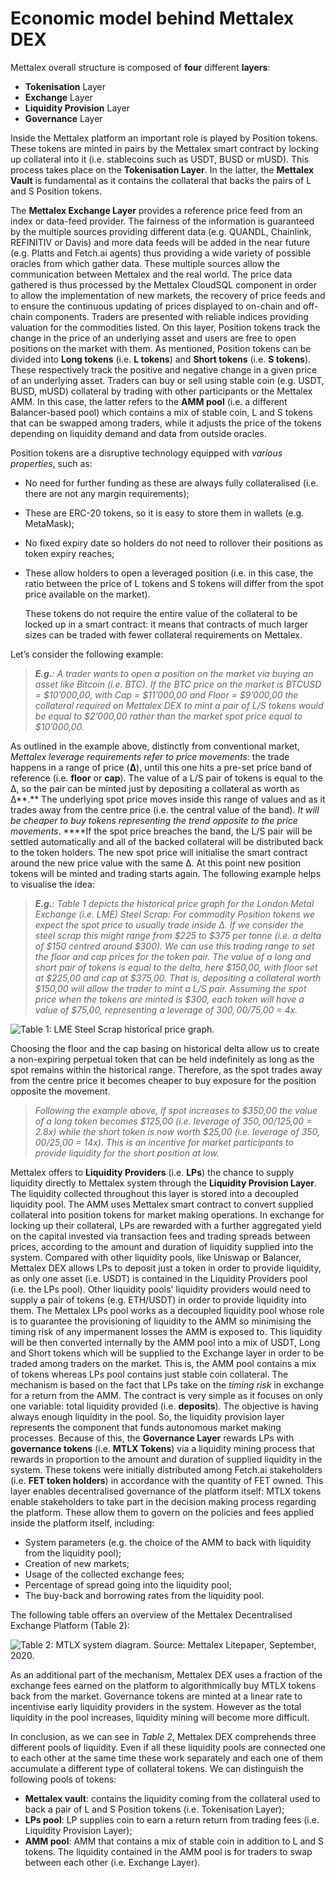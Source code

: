# Economic model behind Mettalex DEX

Mettalex overall structure is composed of **four** different **layers**:

* **Tokenisation** Layer
* **Exchange** Layer
* **Liquidity Provision** Layer
* **Governance** Layer

Inside the Mettalex platform an important role is played by Position tokens. These tokens are minted in pairs by the Mettalex smart contract by locking up collateral into it \(i.e. stablecoins such as USDT, BUSD or mUSD\). This process takes place on the **Tokenisation Layer**. In the latter, the **Mettalex Vault** is fundamental as it contains the collateral that backs the pairs of L and S Position tokens.

The **Mettalex Exchange Layer** provides a reference price feed from an index or data-feed provider. The fairness of the information is guaranteed by the multiple sources providing different data \(e.g. QUANDL, Chainlink, REFINITIV or Davis\) and more data feeds will be added in the near future \(e.g. Platts and Fetch.ai agents\) thus providing a wide variety of possible oracles from which gather data. These multiple sources allow the communication between Mettalex and the real world. The price data gathered is thus processed by the Mettalex CloudSQL component in order to allow the implementation of new markets, the recovery of price feeds and to ensure the continuous updating of prices displayed to on-chain and off-chain components. Traders are presented with reliable indices providing valuation for the commodities listed. On this layer, Position tokens track the change in the price of an underlying asset and users are free to open positions on the market with them. As mentioned, Position tokens can be divided into **Long tokens** \(i.e. **L tokens**\) and **Short tokens** \(i.e. **S tokens**\). These respectively track the positive and negative change in a given price of an underlying asset. Traders can buy or sell using stable coin \(e.g. USDT, BUSD, mUSD\) collateral by trading with other participants or the Mettalex AMM. In this case, the latter refers to the **AMM pool** \(i.e. a different Balancer-based pool\) which contains a mix of stable coin, L and S tokens that can be swapped among traders, while it adjusts the price of the tokens depending on liquidity demand and data from outside oracles.

Position tokens are a disruptive technology equipped with _various properties_, such as:

* No need for further funding as these are always fully collateralised \(i.e. there are not any margin requirements\);
* These are ERC-20 tokens, so it is easy to store them in wallets \(e.g. MetaMask\);
* No fixed expiry date so holders do not need to rollover their positions as token expiry reaches;
* These allow holders to open a leveraged position \(i.e. in this case, the ratio between the price of L tokens and S tokens will differ from the spot price available on the market\).

  These tokens do not require the entire value of the collateral to be locked up in a smart contract: it means that contracts of much larger sizes can be traded with fewer collateral requirements on Mettalex. 

Let’s consider the following example:

> _**E.g.**: A trader wants to open a position on the market via buying an asset like Bitcoin \(i.e. BTC\). If the BTC price on the market is BTCUSD = $10’000,00, with Cap = $11’000,00 and Floor = $9’000,00 the collateral required on Mettalex DEX to mint a pair of L/S tokens would be equal to $2’000,00 rather than the market spot price equal to $10’000,00._

As outlined in the example above, distinctly from conventional market, _Mettalex leverage requirements refer to price movements_: the trade happens in a range of price \(**Δ**\), until this one hits a pre-set price band of reference \(i.e. **floor** or **cap**\). The value of a L/S pair of tokens is equal to the Δ, so the pair can be minted just by depositing a collateral as worth as Δ**.** The underlying spot price moves inside this range of values and as it trades away from the centre price \(i.e. the central value of the band\). _It will be cheaper to buy tokens representing the trend opposite to the price movements_. ****If the spot price breaches the band, the L/S pair will be settled automatically and all of the backed collateral will be distributed back to the token holders. The new spot price will initialise the smart contract around the new price value with the same Δ. At this point new position tokens will be minted and trading starts again. The following example helps to visualise the idea:

> _**E.g.**: Table 1 depicts the historical price graph for the London Metal Exchange \(i.e. LME\) Steel Scrap: For commodity Position tokens we expect the spot price to usually trade inside Δ. If we consider the steel scrap this might range from $225 to $375 per tonne \(i.e. a delta of $150 centred around $300\). We can use this trading range to set the floor and cap prices for the token pair. The value of a long and short pair of tokens is equal to the delta, here $150,00, with floor set at $225,00 and cap at $375,00. That is, depositing a collateral worth $150,00 will allow the trader to mint a L/S pair. Assuming the spot price when the tokens are minted is $300, each token will have a value of $75,00, representing a leverage of $300,00/$75,00 = 4x._

![ Table 1: LME Steel Scrap historical price graph.](https://lh3.googleusercontent.com/v279Yho9C53TCYxmNvKDZ2DtTFfk7X1G3lQYQmAGj84H4dSr7BDx6OuvEG6G-L0dXBIh9ROoMY7dQpgVu3jOmb_ucjYOfh1x098-eWrISE8ocWD0e89TKFVW0JjmXAqlfmSzEmGW)

Choosing the floor and the cap basing on historical delta allow us to create a non-expiring perpetual token that can be held indefinitely as long as the spot remains within the historical range. Therefore, as the spot trades away from the centre price it becomes cheaper to buy exposure for the position opposite the movement.

> _Following the example above, if spot increases to $350,00 the value of a long token becomes $125,00 \(i.e. leverage of $350,00/$125,00 = 2.8x\) while the short token is now worth $25,00 \(i.e. leverage of $350,00/$25,00 = 14x\). This is an incentive for market participants to provide liquidity for the short position at low._

Mettalex offers to **Liquidity Providers** \(i.e. **LPs**\) the chance to supply liquidity directly to Mettalex system through the **Liquidity Provision Layer**. The liquidity collected throughout this layer is stored into a decoupled liquidity pool. The AMM uses Mettalex smart contract to convert supplied collateral into position tokens for market making operations. In exchange for locking up their collateral, LPs are rewarded with a further aggregated yield on the capital invested via transaction fees and trading spreads between prices, according to the amount and duration of liquidity supplied into the system. Compared with other liquidity pools, like Uniswap or Balancer, Mettalex DEX allows LPs to deposit just a token in order to provide liquidity, as only one asset \(i.e. USDT\) is contained in the Liquidity Providers pool \(i.e. the LPs pool\). Other liquidity pools' liquidity providers would need to supply a pair of tokens \(e.g. ETH/USDT\) in order to provide liquidity into them. The Mettalex LPs pool works as a decoupled liquidity pool whose role is to guarantee the provisioning of liquidity to the AMM so minimising the timing risk of any impermanent losses the AMM is exposed to. This liquidity will be then converted internally by the AMM pool into a mix of USDT, Long and Short tokens which will be supplied to the Exchange layer in order to be traded among traders on the market. This is, the AMM pool contains a mix of tokens whereas LPs pool contains just stable coin collateral. The mechanism is based on the fact that LPs take on the _timing risk_ in exchange for a return from the AMM. The contract is very simple as it focuses on only one variable: total liquidity provided \(i.e. **deposits**\). The objective is having always enough liquidity in the pool. So, the liquidity provision layer represents the component that funds autonomous market making processes. Because of this, the **Governance Layer** rewards LPs with **governance tokens** \(i.e. **MTLX Tokens**\) via a liquidity mining process that rewards in proportion to the amount and duration of supplied liquidity in the system. These tokens were initially distributed among Fetch.ai stakeholders \(i.e. **FET token holders**\) in accordance with the quantity of FET owned. This layer enables decentralised governance of the platform itself: MTLX tokens enable stakeholders to take part in the decision making process regarding the platform. These allow them to govern on the policies and fees applied inside the platform itself, including:

* System parameters \(e.g. the choice of the AMM to back with liquidity from the liquidity pool\);
* Creation of new markets;   
* Usage of the collected exchange fees;
* Percentage of spread going into the liquidity pool;
* The buy-back and borrowing rates from the liquidity pool.

The following table offers an overview of the Mettalex Decentralised Exchange Platform \(Table 2\):



![Table 2: MTLX system diagram. Source: Mettalex Litepaper, September, 2020.](https://lh3.googleusercontent.com/bY9agOHMEMc0F1R3D1b2ApjARqT0RcZW3mY_CFHZJQ45amA9bVRQ4nzB1tYY2feuNJFFUzT4TLYsw9BxU3hOXLNSV53N12qh32xDStkcsjq2DHLyDqjuOH5QJAuPwzErWBX5BHUm)

As an additional part of the mechanism, Mettalex DEX uses a fraction of the exchange fees earned on the platform to algorithmically buy MTLX tokens back from the market. Governance tokens are minted at a linear rate to incentivise early liquidity providers in the system. However as the total liquidity in the pool increases, liquidity mining will become more difficult.

In conclusion, as we can see in _Table 2_, Mettalex DEX comprehends three different pools of liquidity. Even if all these liquidity pools are connected one to each other at the same time these work separately and each one of them accumulate a different type of collateral tokens. We can distinguish the following pools of tokens:

* **Mettalex vault**: contains the liquidity coming from the collateral used to back a pair of L and S Position tokens \(i.e. Tokenisation Layer\);
* **LPs pool**: LP supplies coin to earn a return return from trading fees \(i.e. Liquidity Provision Layer\);
* **AMM pool**: AMM that contains a mix of stable coin in addition to  L and S tokens. The liquidity contained in the AMM pool is for traders to swap between each other \(i.e. Exchange Layer\).

